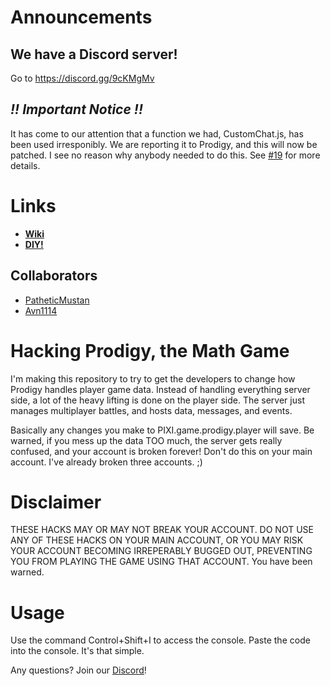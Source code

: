 # Announcements

## We have a Discord server! 
Go to https://discord.gg/9cKMgMv


##                                                 _*!! Important Notice !!*_
It has come to our attention that a function we had, CustomChat.js, has been used irresponibly. We are reporting it to Prodigy, and this will now be patched. I see no reason why anybody needed to do this. See [#19](https://github.com/PatheticMustan/ProdigyMathGameHacking/issues/19) for more details.

# Links
* **[Wiki](https://github.com/PatheticMustan/ProdigyMathGameHacking/wiki)**
* **[DIY!](https://github.com/PatheticMustan/ProdigyMathGameHacking/issues/25)**

## Collaborators
* [PatheticMustan](https://github.com/PatheticMustan)
* [Avn1114](https://github.com/Avn1114)


# Hacking Prodigy, the Math Game

I'm making this repository to try to get the developers to change how Prodigy handles player game data. Instead of handling everything server side, a lot of the heavy lifting is done on the player side. The server just manages multiplayer battles, and hosts data, messages, and events.

Basically any changes you make to PIXI.game.prodigy.player will save. Be warned, if you mess up the data TOO much, the server gets really confused, and your account is broken forever! Don't do this on your main account. I've already broken three accounts. ;)

# Disclaimer
THESE HACKS MAY OR MAY NOT BREAK YOUR ACCOUNT. DO NOT USE ANY OF THESE HACKS ON YOUR MAIN ACCOUNT, OR YOU MAY RISK YOUR ACCOUNT BECOMING IRREPERABLY BUGGED OUT, PREVENTING YOU FROM PLAYING THE GAME USING THAT ACCOUNT.
You have been warned.



# Usage
Use the command Control+Shift+I to access the console. Paste the code into the console. It's that simple.

Any questions? Join our [Discord](https://discord.gg/9cKMgMv)!
